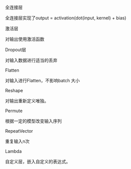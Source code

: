 全连接层

全连接层实现了output = activation\(dot\(input, kernel\) + bias\)



激活层

对输出使用激活函数



Dropout层

对输入数据进行适当的丢弃



Flatten

对输入进行Flatten，不影响batch 大小



Reshape

对输出重新定义唯独。



Permute

根据一定的模型改变输入序列



RepeatVector

重复输入n次



Lambda

自定义层，嵌入自定义的表达式。





